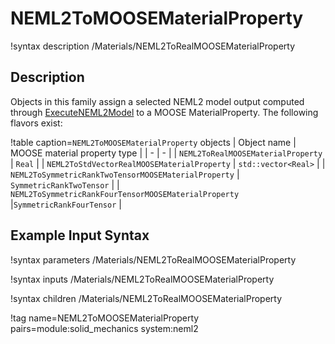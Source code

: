 # NEML2ToMOOSEMaterialProperty

!syntax description /Materials/NEML2ToRealMOOSEMaterialProperty

## Description

Objects in this family assign a selected NEML2 model output computed through [ExecuteNEML2Model](ExecuteNEML2Model.md) to a MOOSE MaterialProperty. The following flavors exist:

!table caption=`NEML2ToMOOSEMaterialProperty` objects
| Object name | MOOSE material property type |
| - | - |
| `NEML2ToRealMOOSEMaterialProperty`  | `Real` |
| `NEML2ToStdVectorRealMOOSEMaterialProperty` | `std::vector<Real>` |
| `NEML2ToSymmetricRankTwoTensorMOOSEMaterialProperty` | `SymmetricRankTwoTensor` |
| `NEML2ToSymmetricRankFourTensorMOOSEMaterialProperty`  |`SymmetricRankFourTensor` |

## Example Input Syntax


!syntax parameters /Materials/NEML2ToRealMOOSEMaterialProperty

!syntax inputs /Materials/NEML2ToRealMOOSEMaterialProperty

!syntax children /Materials/NEML2ToRealMOOSEMaterialProperty

!tag name=NEML2ToMOOSEMaterialProperty pairs=module:solid_mechanics system:neml2
